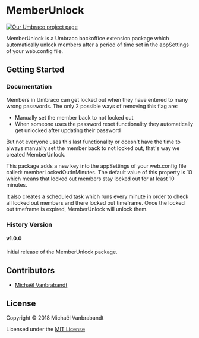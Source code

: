 # MemberUnlock

[![Our Umbraco project page](https://img.shields.io/badge/our-umbraco-orange.svg)](https://our.umbraco.org/projects/backoffice-extensions/memberunlock/)

MemberUnlock is a Umbraco backoffice extension package which automatically unlock members after a period of time set in the appSettings of your web.config file.

## Getting Started

### Documentation

Members in Umbraco can get locked out when they have entered to many wrong passwords. The only 2 possible ways of removing this flag are:

- Manually set the member back to not locked out 
- When someone uses the password reset functionality they automatically get unlocked after updating their password

But not everyone uses this last functionality or doesn't have the time to always manually set the member back to not locked out, that's way we created MemberUnlock.

This package adds a new key into the appSettings of your web.config file called: memberLockedOutInMinutes. The default value of this property is 10 which means that locked out members stay locked out for at least 10 minutes.

It also creates a scheduled task which runs every minute in order to check all locked out members and there locked out timeframe. Once the locked out tmeframe is expired, MemberUnlock will unlock them.


### History Version

#### v1.0.0

Initial release of the MemberUnlock package.

## Contributors

* [Michaël Vanbrabandt](https://github.com/mivaweb)

## License

Copyright © 2018 Michaël Vanbrabandt

Licensed under the [MIT License](LICENSE.md)

